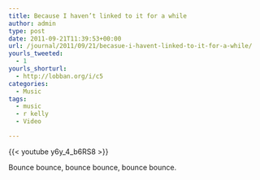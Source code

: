 ```yaml
---
title: Because I haven’t linked to it for a while
author: admin
type: post
date: 2011-09-21T11:39:53+00:00
url: /journal/2011/09/21/becasue-i-havent-linked-to-it-for-a-while/
yourls_tweeted:
  - 1
yourls_shorturl:
  - http://lobban.org/i/c5
categories:
  - Music
tags:
  - music
  - r kelly
  - Video

---
```

{{< youtube y6y_4_b6RS8 >}}

Bounce bounce, bounce bounce, bounce bounce.